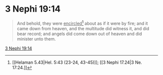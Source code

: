 # 3 Nephi 19:14

> And behold, they were <u>encircled</u>[^a] about as if it were by fire; and it came down from heaven, and the multitude did witness it, and did bear record; and angels did come down out of heaven and did minister unto them.

[3 Nephi 19:14](https://www.churchofjesuschrist.org/study/scriptures/bofm/3-ne/19?lang=eng&id=p14#p14)


[^a]: [[Helaman 5.43|Hel. 5:43 (23-24, 43-45)]]; [[3 Nephi 17.24|3 Ne. 17:24.]]
